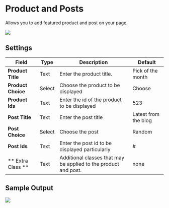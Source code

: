 # Product and Posts
Allows you to add featured product and post on your page.

![](http://transvelo.github.io/docs/bewear/images/vc-product-post-setting.png)

## Settings

| Field | Type | Description | Default
| -- | -- | -- | -- |
| **Product Title** | Text |  Enter the product title. | Pick of the month
| **Product Choice** | Select |  Choose the product to be displayed |Choose
| **Product Ids** | Text | Enter the id of the product to be displayed | 523
| **Post Title** | Text | Enter the post title | Latest from the blog
| **Post Choice** | Select | Choose the post | Random
| **Post Ids** | Text | Enter the post id to be displayed particularly | #
| ** Extra Class ** | Text | Additional classes that may be applied to the product and post. | none

## Sample Output

![](http://transvelo.github.io/docs/bewear/images/vc-product-post-output.png)
